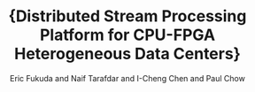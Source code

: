 ---
ENTRYTYPE: inproceedings
ID: fukuda:swopp2017
author: 'Eric Fukuda and Naif Tarafdar and I-Cheng Chen and

  Paul Chow'
booktitle: 'Summer United Workshops on Parallel, Distributed and

  Cooperative Processing (SWoPP)'
month: jul
mynote: English translation (https://swopp.github.io/2017/program/)
note: 5 pages
title: '{Distributed Stream Processing Platform for CPU-FPGA

  Heterogeneous Data Centers}'
year: '2017'
---